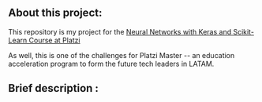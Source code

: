<h2> About this project: </h2>

This repository is my project for the [Neural Networks with Keras and Scikit-Learn Course at Platzi](https://platzi.com/clases/keras-neural-networks/)

As well, this is one of the challenges for Platzi Master -- an education acceleration program to form the future tech leaders in LATAM.

<h2> Brief description : </h2>

